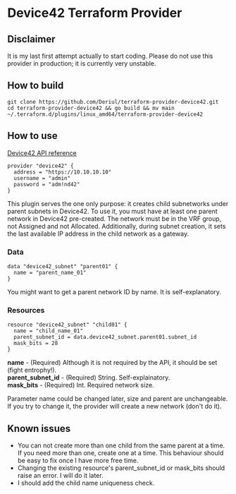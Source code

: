 # Device42 Terraform Provider

## Disclaimer
It is my last first attempt actually to start coding. Please do not use this provider in production; it is currently very unstable.

## How to build
```
git clone https://github.com/Deriul/terraform-provider-device42.git
cd terraform-provider-device42 && go build && mv main ~/.terraform.d/plugins/linux_amd64/terraform-provider-device42
```

## How to use

[Device42 API reference](https://api.device42.com/#/)

```
provider "device42" {
  address = "https://10.10.10.10"
  username = "admin"
  password = "adm!nd42"
}
```

This plugin serves the one only purpose: it creates child subnetworks under parent subnets in Device42. 
To use it, you must have at least one parent network in Device42 pre-created. The network must be in the VRF group, not Assigned and not Allocated.
Additionally, during subnet creation, it sets the last available IP address in the child network as a gateway.

### Data
```
data "device42_subnet" "parent01" {
  name = "parent_name_01"
}
```

You might want to get a parent network ID by name. It is self-explanatory.

### Resources
```
resource "device42_subnet" "child01" {
  name = "child_name_01"
  parent_subnet_id = data.device42_subnet.parent01.subnet_id
  mask_bits = 28
}
```
**name** - (Required) Although it is not required by the API, it should be set (fight entrophy!).<br>
**parent_subnet_id** - (Required) String. Self-explainatory.<br>
**mask_bits** - (Required) Int. Required network size.

Parameter name could be changed later, size and parent are unchangeable. If you try to change it, the provider will create a new network (don't do it).

## Known issues

- You can not create more than one child from the same parent at a time. If you need more than one, create one at a time. This behaviour should be easy to fix once I have more free time.
- Changing the existing resource's parent_subnet_id or mask_bits should raise an error. I will do it later.
- I should add the child name uniqueness check.